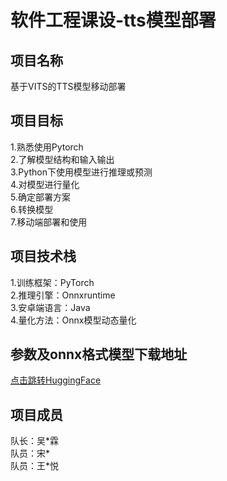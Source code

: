 # 软件工程课设-tts模型部署  
## 项目名称  
基于VITS的TTS模型移动部署
## 项目目标  
1.熟悉使用Pytorch  
2.了解模型结构和输入输出  
3.Python下使用模型进行推理或预测  
4.对模型进行量化  
5.确定部署方案  
6.转换模型  
7.移动端部署和使用  
## 项目技术栈  
1.训练框架：PyTorch  
2.推理引擎：Onnxruntime  
3.安卓端语言：Java  
4.量化方法：Onnx模型动态量化  
## 参数及onnx格式模型下载地址  
[点击跳转HuggingFace](https://huggingface.co/datasets/Ninestates9/vits_parameter)  
## 项目成员  
队长：吴\*霖  
队员：宋\*  
队员：王\*悦
